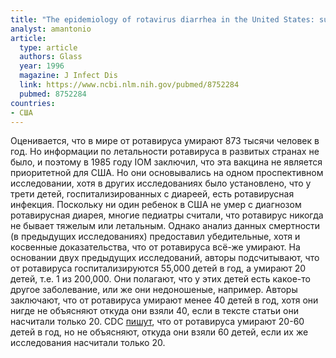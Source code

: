 ```yaml
---
title: "The epidemiology of rotavirus diarrhea in the United States: surveillance and estimates of disease burden"
analyst: amantonio
article:
  type: article
  authors: Glass
  year: 1996
  magazine: J Infect Dis
  link: https://www.ncbi.nlm.nih.gov/pubmed/8752284
  pubmed: 8752284
countries:
- США
---
```


Оценивается, что в мире от ротавируса умирают 873 тысячи человек в год. Но информации по летальности ротавируса в развитых странах не было, и поэтому в 1985 году IOM заключил, что эта вакцина не является приоритетной для США. Но они основывались на одном проспективном исследовании, хотя в других исследованиях было установлено, что у трети детей, госпитализированных с диареей, есть ротавирусная инфекция.
Поскольку ни один ребенок в США не умер с диагнозом ротавирусная диарея, многие педиатры считали, что ротавирус никогда не бывает тяжелым или летальным. Однако анализ данных смертности (в предыдущих исследованиях) предоставил убедительные, хотя и косвенные доказательства, что от ротавируса всё-же умирают.
На основании двух предыдущих исследований, авторы подсчитывают, что от ротавируса госпитализируются 55,000 детей в год, а умирают 20 детей, т.е. 1 из 200,000. Они полагают, что у этих детей есть какое-то другое заболевание, или же они недоношеные, например.
Авторы заключают, что от ротавируса умирают менее 40 детей в год, хотя они нигде не объясняют откуда они взяли 40, если в тексте статьи они насчитали только 20.
CDC [пишут](https://www.cdc.gov/vaccines/pubs/pinkbook/rota.html), что от ротавируса умирают 20-60 детей в год, но не объясняют, откуда они взяли 60 детей, если их же исследования насчитали только 20.
